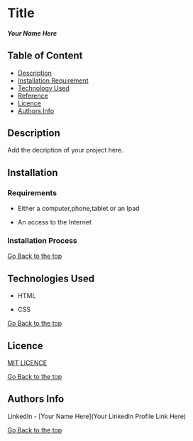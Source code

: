 # Title

##### Your Name Here 

## Table of Content

+ [Description](#Description)
+ [Installation Requirement](#Installation)
+ [Technology Used](#technologies-used)
+ [Reference](#reference)
+ [Licence](#licence)
+ [Authors Info](#author-Info)

## Description
<p>Add the decription of your project here.</p>

## Installation

### Requirements

* Either a computer,phone,tablet or an Ipad

* An access to the Internet

### Installation Process

[Go Back to the top](#title)

## Technologies Used

* HTML 

* CSS


[Go Back to the top](#title)

## Licence
[MIT LICENCE](main/LICENCE)

[Go Back to the top](#title)

## Authors Info


LinkedIn - [Your Name Here](Your LinkedIn Profile Link Here)

[Go Back to the top](#title)
